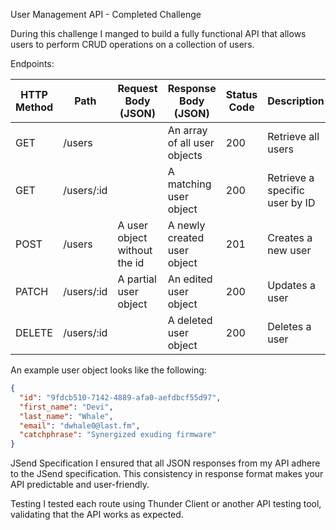 User Management API - Completed Challenge

During this challenge I manged to build a fully functional API that allows users to perform CRUD operations on a collection of users.

Endpoints:

| HTTP Method | Path       | Request Body (JSON)          | Response Body (JSON)         | Status Code | Description                    |
| ----------- | ---------- | ---------------------------- | ---------------------------- | ----------- | ------------------------------ |
| GET         | /users     |                              | An array of all user objects | 200         | Retrieve all users             |
| GET         | /users/:id |                              | A matching user object       | 200         | Retrieve a specific user by ID |
| POST        | /users     | A user object without the id | A newly created user object  | 201         | Creates a new user             |
| PATCH       | /users/:id | A partial user object        | An edited user object        | 200         | Updates a user                 |
| DELETE      | /users/:id |                              | A deleted user object        | 200         | Deletes a user                 |

An example user object looks like the following:

```json
{
  "id": "9fdcb510-7142-4889-afa0-aefdbcf55d97",
  "first_name": "Devi",
  "last_name": "Whale",
  "email": "dwhale0@last.fm",
  "catchphrase": "Synergized exuding firmware"
}
```

JSend Specification
I ensured that all JSON responses from my API adhere to the JSend specification. This consistency in response format makes your API predictable and user-friendly.

Testing
I tested each route using Thunder Client or another API testing tool, validating that the API works as expected.

